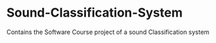 # Sound-Classification-System
Contains the Software Course project of a sound Classification system
